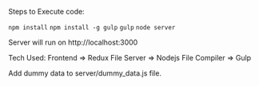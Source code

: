 Steps to Execute code:

`npm install`
`npm install -g gulp`
`gulp`
`node server`

Server will run on http://localhost:3000

Tech Used:
Frontend => Redux
File Server => Nodejs
File Compiler => Gulp

Add dummy data to server/dummy_data.js file.